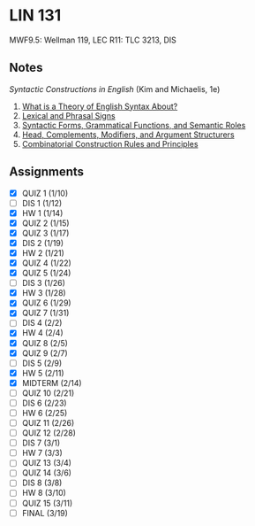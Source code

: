 # LIN 131
MWF9.5: Wellman 119, LEC
R11: TLC 3213, DIS
## Notes
*Syntactic Constructions in English* (Kim and Michaelis, 1e)
1. [What is a Theory of English Syntax About?](../notes/theory-english-syntax.md)
2. [Lexical and Phrasal Signs](../notes/lexical-phrasal-signs.md)
3. [Syntactic Forms, Grammatical Functions, and Semantic Roles](../notes/syntactic-forms-grammatical-functions-semantic-roles.md)
4. [Head, Complements, Modifiers, and Argument Structurers](../notes/head-complements-modifiers-argument-structures.md)
5. [Combinatorial Construction Rules and Principles](../notes/combinatorial-construction-rules-principles.md)
## Assignments
- [x] QUIZ 1 (1/10)
- [ ] DIS 1 (1/12)
- [x] HW 1 (1/14)
- [x] QUIZ 2 (1/15)
- [x] QUIZ 3 (1/17)
- [x] DIS 2 (1/19)
- [x] HW 2 (1/21)
- [x] QUIZ 4 (1/22)
- [x] QUIZ 5 (1/24)
- [ ] DIS 3 (1/26)
- [x] HW 3 (1/28)
- [x] QUIZ 6 (1/29)
- [x] QUIZ 7 (1/31)
- [ ] DIS 4 (2/2)
- [x] HW 4 (2/4)
- [x] QUIZ 8 (2/5)
- [x] QUIZ 9 (2/7)
- [ ] DIS 5 (2/9)
- [x] HW 5 (2/11)
- [x] MIDTERM (2/14)
- [ ] QUIZ 10 (2/21)
- [ ] DIS 6 (2/23)
- [ ] HW 6 (2/25)
- [ ] QUIZ 11 (2/26)
- [ ] QUIZ 12 (2/28)
- [ ] DIS 7 (3/1)
- [ ] HW 7 (3/3)
- [ ] QUIZ 13 (3/4)
- [ ] QUIZ 14 (3/6)
- [ ] DIS 8 (3/8)
- [ ] HW 8 (3/10)
- [ ] QUIZ 15 (3/11)
- [ ] FINAL (3/19)